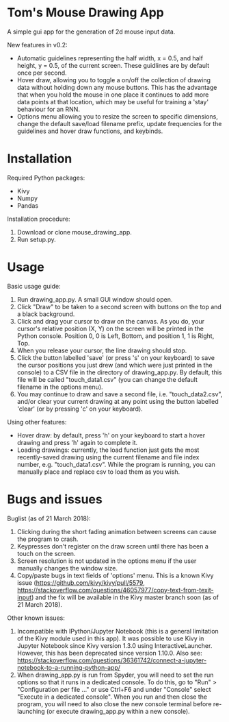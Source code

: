 # Tom's Mouse Drawing App
A simple gui app for the generation of 2d mouse input data.

New features in v0.2:
- Automatic guidelines representing the half width, x = 0.5, and half height, y = 0.5, of the current screen. These guidlines are by default once per second.
- Hover draw, allowing you to toggle a on/off the collection of drawing data without holding down any mouse buttons. This has the advantage that when you hold the mouse in one place it continues to add more data points at that location, which may be useful for training a 'stay' behaviour for an RNN.
- Options menu allowing you to resize the screen to specific dimensions, change the default save/load filename prefix, update frequencies for the guidelines and hover draw functions, and keybinds.

# Installation

Required Python packages:
- Kivy
- Numpy
- Pandas

Installation procedure:
1. Download or clone mouse_drawing_app.
2. Run setup.py.

# Usage

Basic usage guide:
1. Run drawing_app.py. A small GUI window should open.
2. Click "Draw" to be taken to a second screen with buttons on the top and a black background.
3. Click and drag your cursor to draw on the canvas. As you do, your cursor's relative position (X, Y) on the screen will be printed in the Python console. Position 0, 0 is Left, Bottom, and position 1, 1 is Right, Top.
4. When you release your cursor, the line drawing should stop.
5. Click the button labelled 'save' (or press 's' on your keyboard) to save the cursor positions you just drew (and which were just printed in the console) to a CSV file in the directory of drawing_app.py. By default, this file will be called "touch_data1.csv" (you can change the default filename in the options menu).
6. You may continue to draw and save a second file, i.e. "touch_data2.csv", and/or clear your current drawing at any point using the button labelled 'clear' (or by pressing 'c' on your keyboard).

Using other features:
- Hover draw: by default, press 'h' on your keyboard to start a hover drawing and press 'h' again to complete it.
- Loading drawings: currently, the load function just gets the most recently-saved drawing using the current filename and file index number, e.g. "touch_data1.csv". While the program is running, you can manually place and replace csv to load them as you wish.

# Bugs and issues

Buglist (as of 21 March 2018):
1. Clicking during the short fading animation between screens can cause the program to crash.
2. Keypresses don't register on the draw screen until there has been a touch on the screen.
3. Screen resolution is not updated in the options menu if the user manually changes the window size.
4. Copy/paste bugs in text fields of 'options' menu. This is a known Kivy issue (https://github.com/kivy/kivy/pull/5579, https://stackoverflow.com/questions/46057977/copy-text-from-texit-input) and the fix will be available in the Kivy master branch soon (as of 21 March 2018).

Other known issues:
1. Incompatible with IPython/Jupyter Notebook (this is a general limitation of the Kivy module used in this app). It was possible to use Kivy in Jupyter Notebook since Kivy version 1.3.0 using InteractiveLauncher. However, this has been deprecated since version 1.10.0. Also see: https://stackoverflow.com/questions/36361742/connect-a-jupyter-notebook-to-a-running-python-app/
2. When drawing_app.py is run from Spyder, you will need to set the run options so that it runs in a dedicated console. To do this, go to "Run" > "Configuration per file ..." or use Ctrl+F6 and under "Console" select "Execute in a dedicated console". When you run and then close the program, you will need to also close the new console terminal before re-launching (or execute drawing_app.py within a new console).
